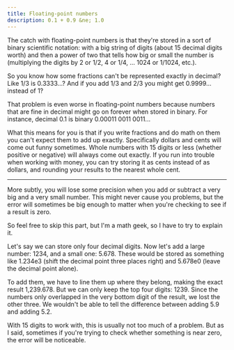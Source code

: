 ```yaml
---
title: Floating-point numbers
description: 0.1 + 0.9 &ne; 1.0
---
```


The catch with floating-point numbers is that they're stored in a sort of binary scientific notation: with a big string of digits (about 15 decimal digits worth) and then a power of two that tells how big or small the number is (multiplying the digits by 2 or 1/2, 4 or 1/4, ... 1024 or 1/1024, etc.).

So you know how some fractions can't be represented exactly in decimal? Like 1/3 is 0.3333...? And if you add 1/3 and 2/3 you might get 0.9999... instead of 1?

That problem is even worse in floating-point numbers because numbers that are fine in decimal might go on forever when stored in binary. For instance, decimal 0.1 is binary 0.00011&nbsp;0011&nbsp;0011...

What this means for you is that if you write fractions and do math on them you can't expect them to add up exactly. Specifically dollars and cents will come out funny sometimes. Whole numbers with 15 digits or less (whether positive or negative) will always come out exactly. If you run into trouble when working with money, you can try storing it as cents instead of as dollars, and rounding your results to the nearest whole cent.

-----

More subtly, you will lose some precision when you add or subtract a very big and a very small number. This might never cause you problems, but the error will sometimes be big enough to matter when you're checking to see if a result is zero.

So feel free to skip this part, but I'm a math geek, so I have to try to explain it.

Let's say we can store only four decimal digits.  Now let's add a large number: 1234, and a small one: 5.678. These would be stored as something like 1.234e3 (shift the decimal point three places right) and 5.678e0 (leave the decimal point alone).

To add them, we have to line them up where they belong, making the exact result 1,239.678. But we can only keep the top four digits: 1239. Since the numbers only overlapped in the very bottom digit of the result, we lost the other three. We wouldn't be able to tell the difference between adding 5.9 and adding 5.2.

With 15 digits to work with, this is usually not too much of a problem. But as I said, sometimes if you're trying to check whether something is near zero, the error will be noticeable.
